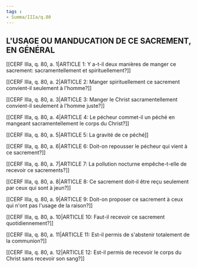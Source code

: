 ```yaml
---
tags : 
- Summa/IIIa/q.80
---
```


## L'USAGE OU MANDUCATION DE CE SACREMENT, EN GÉNÉRAL

[[CERF IIIa, q. 80, a. 1|ARTICLE 1: Y a-t-il deux manières de manger ce sacrement: sacramentellement et spirituellement?]]

[[CERF IIIa, q. 80, a. 2|ARTICLE 2: Manger spirituellement ce sacrement convient-il seulement à l'homme?]]

[[CERF IIIa, q. 80, a. 3|ARTICLE 3: Manger le Christ sacramentellement convient-il seulement à l'homme juste?]]

[[CERF IIIa, q. 80, a. 4|ARTICLE 4: Le pécheur commet-il un péché en mangeant sacramentellement le corps du Christ?]]

[[CERF IIIa, q. 80, a. 5|ARTICLE 5: La gravité de ce péché]]

[[CERF IIIa, q. 80, a. 6|ARTICLE 6: Doit-on repousser le pécheur qui vient à ce sacrement?]]

[[CERF IIIa, q. 80, a. 7|ARTICLE 7: La pollution nocturne empêche-t-elle de recevoir ce sacrements?]]

[[CERF IIIa, q. 80, a. 8|ARTICLE 8: Ce sacrement doit-il être reçu seulement par ceux qui sont à jeun?]]

[[CERF IIIa, q. 80, a. 9|ARTICLE 9: Doit-on proposer ce sacrement à ceux qui n'ont pas l'usage de la raison?]]

[[CERF IIIa, q. 80, a. 10|ARTICLE 10: Faut-il recevoir ce sacrement quotidiennement?]]

[[CERF IIIa, q. 80, a. 11|ARTICLE 11: Est-il permis de s'abstenir totalement de la communion?]]

[[CERF IIIa, q. 80, a. 12|ARTICLE 12: Est-il permis de recevoir le corps du Christ sans recevoir son sang?]]

